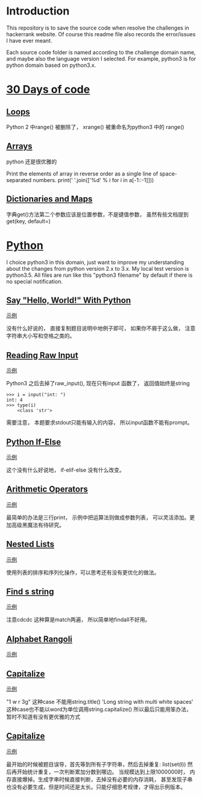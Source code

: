 # Introduction

This repository is to save the source code when resolve the challenges in hackerrank website.
Of course this readme file also records the error/issues I have ever meant.

Each source code folder is named according to the challenge domain name, and maybe also the
language version I selected. For example, python3 is for python domain based on python3.x.


# [30 Days of code](https://www.hackerrank.com/domains/tutorials/30-days-of-code)

## [Loops](https://www.hackerrank.com/challenges/30-loops)

Python 2 中range() 被删除了， xrange() 被重命名为python3 中的 range()


## [Arrays](https://www.hackerrank.com/challenges/30-arrays)

python 还是很优雅的

Print the elements of array in reverse order as a single line of space-separated numbers.
print(' '.join(['%d' % i for i in a[-1::-1]]))


## [Dictionaries and Maps](https://www.hackerrank.com/challenges/30-dictionaries-and-maps)

字典get()方法第二个参数应该是位置参数，不是键值参数， 虽然有些文档提到get(key, default=<default>)


# [Python](https://www.hackerrank.com/domains/python)

I choice python3 in this domain, just want to improve my understanding about the changes
from python version 2.x to 3.x. My local test version is python3.5. All files are run
like this "python3 filename" by default if there is no special notification.


## [Say "Hello, World!" With Python](https://www.hackerrank.com/challenges/py-hello-world)

[示例](https://github.com/hoxm/hackerrankChallenge/blob/master/python3/helloworld.py)

没有什么好说的， 直接复制题目说明中地例子即可， 如果你不屑于这么做， 注意字符串大小写和空格之类的。

## [Reading Raw Input](https://www.hackerrank.com/challenges/python-raw-input)

[示例](https://github.com/hoxm/hackerrankChallenge/blob/master/python3/reading_raw_input.py)

Python3 之后去掉了raw_input(),  现在只有input 函数了， 返回值始终是string

    >>> i = input("int: ")
    int: 4
    >>> type(i)
        <class 'str'>

需要注意， 本题要求stdout只能有输入的内容， 所以input函数不能有prompt。


## [Python If-Else](https://www.hackerrank.com/challenges/py-if-else)

[示例](https://github.com/hoxm/hackerrankChallenge/blob/master/python3/py_if_else.py)

这个没有什么好说地， if-elif-else 没有什么改变。


## [Arithmetic Operators](https://www.hackerrank.com/challenges/python-arithmetic-operators)

[示例](https://github.com/hoxm/hackerrankChallenge/blob/master/python3/arithmetic_operators.py)

最简单的办法是三行print， 示例中把运算法则做成参数列表， 可以灵活添加。更加高级黑魔法有待研究。


## [Nested Lists](https://www.hackerrank.com/challenges/nested-list)

[示例](https://github.com/hoxm/hackerrankChallenge/blob/master/python3/nested_lists.py)

使用列表的排序和序列化操作，可以思考还有没有更优化的做法。


## [Find s string](https://www.hackerrank.com/challenges/find-a-string)

[示例](https://github.com/hoxm/hackerrankChallenge/blob/master/python3/find_a_string.py)

注意cdcdc 这种算是match两遍， 所以简单地findall不好用。


## [Alphabet Rangoli](https://www.hackerrank.com/challenges/alphabet-rangoli)

[示例](https://github.com/hoxm/hackerrankChallenge/blob/master/python3/alphabet_rangoli.py)


## [Capitalize](https://www.hackerrank.com/challenges/capitalize)

[示例](https://github.com/hoxm/hackerrankChallenge/blob/master/python3/capitalize.py)

"1 w r 3g" 这种case 不能用string.title()
'Long string with     multi white spaces' 这种case也不能以word为单位调用string.capitalize()
所以最后只能用笨办法， 暂时不知道有没有更优雅的方式



## [Capitalize](https://www.hackerrank.com/challenges/the-minion-game)

[示例](https://github.com/hoxm/hackerrankChallenge/blob/master/python3/the_minion_game.py)

最开始的时候被题目误导，首先等到所有子字符串，然后去掉重复: list(set(l))
然后再开始统计重复，一次判断累加分数到哪边。
当规模达到上限1000000时， 内存直接爆掉。生成字串时候直接判断，去掉没有必要的内存消耗，
甚至发现子串也没有必要生成，但是时间还是太长。只能仔细思考规律，才得出示例版本。

